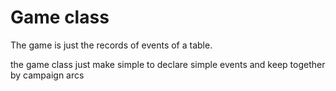 # Game class

The game is just the records of events of a table.

the game class just make simple to declare simple events and keep together by campaign arcs

